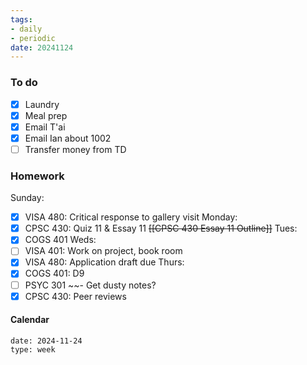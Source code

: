 ```yaml
---
tags:
- daily
- periodic
date: 20241124
---
```


### To do
- [x] Laundry
- [x] Meal prep
- [x] Email T'ai 
- [x] Email Ian about 1002
- [ ] Transfer money from TD

### Homework
Sunday: 
- [x] VISA 480: Critical response to gallery visit
Monday: 
- [x] CPSC 430: Quiz 11 & Essay 11 ~~[[CPSC 430 Essay 11 Outline]]~~
Tues:
- [x] COGS 401
Weds:
- [ ] VISA 401: Work on project, book room
- [x] VISA 480: Application draft due
Thurs:
- [x] COGS 401: D9 
- [ ] PSYC 301 ~~- Get dusty notes? 
- [x] CPSC 430: Peer reviews

#### Calendar
```gEvent
date: 2024-11-24
type: week
```


